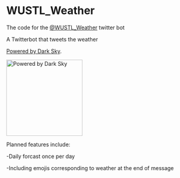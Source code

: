 # WUSTL_Weather
The code for the [@WUSTL_Weather](https://twitter.com/WUSTL_Weather) twitter bot

A Twitterbot that tweets the weather 

[Powered by Dark Sky](https://darksky.net/poweredby/).

<img src="https://darksky.net/dev/img/attribution/poweredby-oneline.png" alt="Powered by Dark Sky" width="200">

Planned features include:

-Daily forcast once per day

-Including emojis corresponding to weather at the end of message

